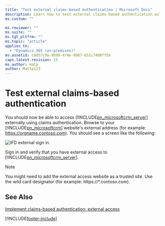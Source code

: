 ```yaml
---
title: "Test external claims-based authentication | Microsoft Docs"
description: Learn how to test external claims-based authentication with Dynamics 365 Customer Engagement (on-premises) 
ms.custom: ""

ms.reviewer: ""
ms.suite: ""
ms.tgt_pltfrm: ""
ms.topic: "article"
applies_to: 
  - "Dynamics 365 (on-premises)"
ms.assetid: cdd57c0a-9b98-474e-9987-651c7400ff59
caps.latest.revision: 15
ms.author: matp
author: Mattp123
---
```

# Test external claims-based authentication



You should now be able to access [!INCLUDE[pn_microsoftcrm_server](../includes/pn-microsoftcrm-server.md)] externally using claims authentication. Browse to your [!INCLUDE[pn_microsoftcrm](../includes/pn-microsoftcrm.md)] website's external address (for example: https://orgname.contoso.com). You should see a screen like the following:  
  
 ![IFD external sign in.](media/crm-itpro-claimswp-signin.png "IFD external sign in")  
  
 Sign in and verify that you have external access to [!INCLUDE[pn_microsoftcrm_server](../includes/pn-microsoftcrm-server.md)].  
  
> [!NOTE]
>  You might need to add the external access website as a trusted site. Use the wild card designator (for example: https://*.contoso.com).  
  
## See Also  
 [Implement claims-based authentication: external access](implement-claims-based-authentication-external-access.md)



[!INCLUDE[footer-include](../../../includes/footer-banner.md)]
